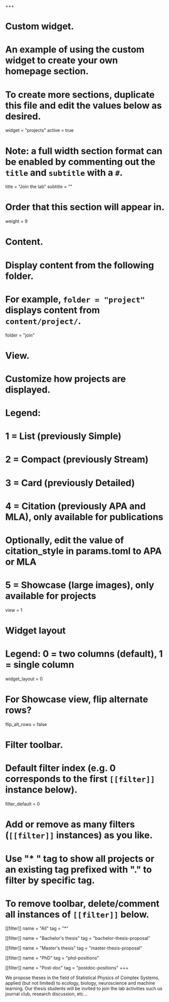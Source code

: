 +++
# Custom widget.
# An example of using the custom widget to create your own homepage section.
# To create more sections, duplicate this file and edit the values below as desired.
widget = "projects"
active = true

# Note: a full width section format can be enabled by commenting out the `title` and `subtitle` with a `#`.
title = "Join the lab"
subtitle = ""

# Order that this section will appear in.
weight = 9

# Content.
# Display content from the following folder.
# For example, `folder = "project"` displays content from `content/project/`.
folder = "join"

# View.
# Customize how projects are displayed.
# Legend:
#    1 = List (previously Simple)
#    2 = Compact (previously Stream)
#    3 = Card (previously Detailed)
#    4 = Citation (previously APA and MLA), only available for publications
#        Optionally, edit the value of citation_style in params.toml to APA or MLA
#    5 = Showcase (large images), only available for projects
view = 1

# Widget layout
# Legend: 0 = two columns (default), 1 = single column
widget_layout = 0

# For Showcase view, flip alternate rows?
flip_alt_rows = false


# Filter toolbar.

# Default filter index (e.g. 0 corresponds to the first `[[filter]]` instance below).
filter_default = 0

# Add or remove as many filters (`[[filter]]` instances) as you like.
# Use "* " tag to show all projects or an existing tag prefixed with "." to filter by specific tag.
# To remove toolbar, delete/comment all instances of `[[filter]]` below.

[[filter]]
  name = "All"
  tag = "*"

[[filter]]
  name = "Bachelor's thesis"
  tag = "bachelor-thesis-proposal"

[[filter]]
  name = "Master's thesis"
  tag = "master-thesis-proposal"

[[filter]]
  name = "PhD"
  tag = "phd-positions"

[[filter]]
  name = "Post-doc"
  tag = "postdoc-positions"
+++

We propose theses in the field of Statistical Physics of Complex Systems, applied (but not limited) to ecology, biology, neuroscience and machine learning. Our thesis students will be invited to join the lab activities such us journal club, research discussion, etc…
